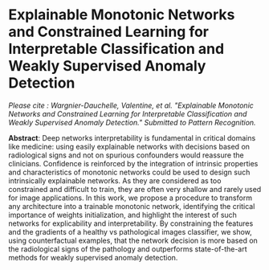 # Explainable Monotonic Networks and Constrained Learning for Interpretable Classification and Weakly Supervised Anomaly Detection

*Please cite : Wargnier-Dauchelle, Valentine, et al. "Explainable Monotonic Networks and Constrained Learning for Interpretable Classification and Weakly Supervised Anomaly Detection." Submitted to Pattern Recognition.*
 
**Abstract**: Deep networks interpretability is fundamental in critical domains like medicine: using easily explainable networks with decisions based on radiological signs and not on spurious confounders would reassure the clinicians. Confidence is reinforced by the integration of intrinsic properties and characteristics of monotonic networks could be used to design such intrinsically explainable networks. As they are considered as too constrained and difficult to train, they are often very shallow and rarely used for image applications. In this work, we propose a procedure to transform any architecture into a trainable monotonic network, identifying the critical importance of weights initialization, and highlight the interest of such networks for explicability and interpretability. By constraining the features and the gradients of a healthy vs pathological images classifier, we show, using counterfactual examples, that the network decision is more based on the radiological signs of the pathology and outperforms state-of-the-art methods for weakly supervised anomaly detection.

